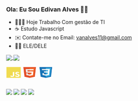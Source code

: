 ### Ola: Eu Sou Edivan Alves 🖖🏾

- 🧑🏽‍🔧 Hoje Trabalho Com gestão de TI
- ☕ Estudo Javascript
- ✉️ Contate-me no Email: vanalves11@gmail.com
- 👦🏽 ELE/DELE
  <div>
<a href="https://github.com/anuraghazra/github-readme-stats">
  <img height=200 align="center" src="https://github-readme-stats.vercel.app/api?username=edivanalves" />
</a>
<a href="https://github.com/anuraghazra/convoychat">
  <img height=200 align="center" src="https://github-readme-stats.vercel.app/api/top-langs?username=edivanalves&layout=compact&langs_count=8&card_width=320" />
</a>
</div>






<div style="display: inline_block"><br>
  <img align="center" alt="van-Js" height="30" width="40" src="https://raw.githubusercontent.com/devicons/devicon/master/icons/javascript/javascript-plain.svg">
  
<img align="center" alt="van-HTML" height="30" width="40" src="https://raw.githubusercontent.com/devicons/devicon/master/icons/html5/html5-original.svg">
  <img align="center" alt="van-CSS" height="30" width="40" src="https://raw.githubusercontent.com/devicons/devicon/master/icons/css3/css3-original.svg">
 
 
</div>
  
  ##
 
<div> 
  
  <a href="https://instagram.com/edivan_alves_of" target="_blank"><img src="https://img.shields.io/badge/-Instagram-%23E4405F?style=for-the-badge&logo=instagram&logoColor=white" target="_blank"></a>
 	<a href="https://www.twitch.tv/edivan_alves" target="_blank"><img src="https://img.shields.io/badge/Twitch-9146FF?style=for-the-badge&logo=twitch&logoColor=white" target="_blank"></a>
 <a href = "mailto:vanalves11@gmail.com"><img src="https://img.shields.io/badge/-Gmail-%23333?style=for-the-badge&logo=gmail&logoColor=white" target="_blank"></a>
  <a href="[https://www.linkedin.com/in/rafaella-ballerini-45875016a](https://www.linkedin.com/in/edivan-alves/)" target="_blank"><img src="https://img.shields.io/badge/-LinkedIn-%230077B5?style=for-the-badge&logo=linkedin&logoColor=white" target="_blank"></a> 
  
</div>



  
